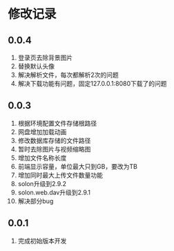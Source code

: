 # 修改记录

## 0.0.4

1. 登录页去除背景图片
2. 替换默认头像
3. 解决解析文件，每次都解析2次的问题
4. 解决下载功能有问题，固定127.0.0.1:8080下载了的问题

## 0.0.3

1. 根据环境配置文件存储根路径
2. 网盘增加加载动画
3. 修改数据库存储的文件路径
4. 暂时去除图片与视频缩略图
5. 增加文件名称长度
6. 前端显示容量，单位最大只到GB，要改为TB
7. 增加同时最大上传文件数量功能
8. solon升级到2.9.2
9. solon.web.dav升级到2.9.1
10. 解决部分bug

## 0.0.1

1. 完成初始版本开发